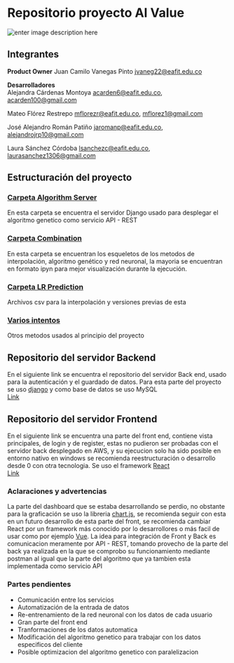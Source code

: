 # Repositorio proyecto AI Value
![enter image description here](https://raw.githubusercontent.com/jaromanp/AI_Value/master/Logo.png)
## Integrantes
**Product Owner**
Juan Camilo Vanegas Pinto
jvaneg22@eafit.edu.co

**Desarrolladores** <br>
Alejandra Cárdenas Montoya
acarden6@eafit.edu.co,
acarden100@gmail.com

Mateo Flórez Restrepo
mflorezr@eafit.edu.co,
mflorez1@gmail.com

José Alejandro Román Patiño
jaromanp@eafit.edu.co,
alejandrojrp10@gmail.com

Laura Sánchez Córdoba
lsanchezc@eafit.edu.co,
laurasanchez1306@gmail.com

## Estructuración del proyecto
### [Carpeta Algorithm Server](https://github.com/jaromanp/AI_Value/tree/master/AlgorithmServer)
En esta carpeta se encuentra el servidor Django usado para desplegar el algoritmo genetico como servicio API - REST
### [Carpeta Combination](https://github.com/jaromanp/AI_Value/tree/master/Combination)
En esta carpeta se encuentran los esqueletos de los metodos de interpolación, algoritmo genético y red neuronal, la mayoria se encuentran en formato ipyn para mejor visualización durante la ejecución.
### [Carpeta LR Prediction](https://github.com/jaromanp/AI_Value/tree/master/LR_Prediction)
Archivos csv para la interpolación y versiones previas de esta
### [Varios intentos](https://github.com/jaromanp/AI_Value/tree/master/Varios%20Intentos)
Otros metodos usados al principio del proyecto

## Repositorio del servidor Backend
En el siguiente link se encuentra el repositorio del servidor Back end, usado para la autenticación y el guardado de datos.
Para esta parte del proyecto se uso [django](https://www.djangoproject.com/) y como base de datos se uso MySQL
<br>
[Link](https://github.com/lsanchezc613/AI-Value-Server)

## Repositorio del servidor Frontend
En el siguiente link se encuentra una parte del front end, contiene vista principales, de login y de register, estas no pudieron ser probadas con el servidor back desplegado en AWS, y su ejecucion solo ha sido posible en entorno nativo en windows se recomienda reestructuración o desarrollo desde 0 con otra tecnologia.
Se uso el framework [React](https://es.reactjs.org/)
<br>
[Link](https://github.com/mflorezr/Aifront)
### Aclaraciones y advertencias
La parte del dashboard que se estaba desarrollando se perdio, no obstante para la graficación se uso la libreria [chart.js](https://www.chartjs.org/), se recomienda seguir con esta en un futuro desarrollo de esta parte del front, se recomienda cambiar React por un framework más conocido por lo desarrollores o más facil de usar como por ejemplo [Vue](https://vuejs.org/).
La idea para integración de Front y Back es comunicacion meramente por API - REST,  tomando provecho de la parte del back ya realizada en la que se comprobo su funcionamiento mediante postman al igual que la parte del algoritmo que ya tambien esta implementada como servicio API

### Partes pendientes
- Comunicación entre los servicios
- Automatización de la entrada de datos
- Re-entrenamiento de la red neuronal con los datos de cada usuario 
- Gran parte del front end
- Tranformaciones de los datos automatica
- Modificación del algoritmo genetico para trabajar con los datos especificos del cliente
- Posible optimizacion del algoritmo genetico con paralelizacion 


